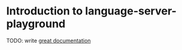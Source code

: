# Introduction to language-server-playground

TODO: write [great documentation](http://jacobian.org/writing/what-to-write/)
